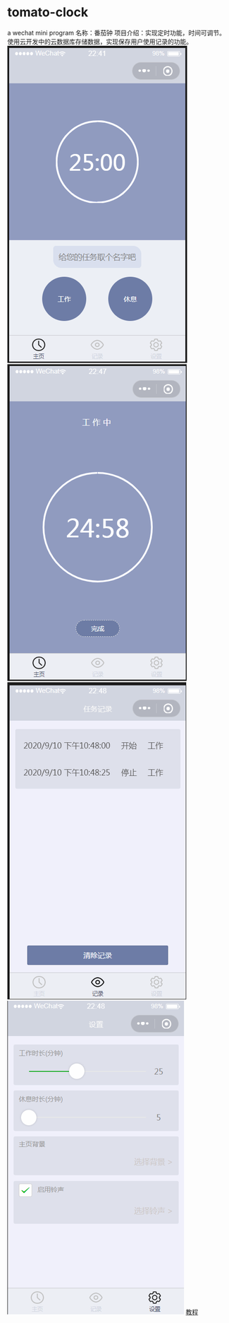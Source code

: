 # tomato-clock
a wechat mini program
名称：番茄钟
项目介绍：实现定时功能，时间可调节。使用云开发中的云数据库存储数据，实现保存用户使用记录的功能。
![效果图一](https://github.com/ll-mmm/potato-clock/blob/master/image/1.png)
![效果图一](https://github.com/ll-mmm/potato-clock/blob/master/image/2.png)
![效果图一](https://github.com/ll-mmm/potato-clock/blob/master/image/3.png)
![效果图一](https://github.com/ll-mmm/potato-clock/blob/master/image/4.png)
[教程](https://github.com/ll-mmm/tomato-clock/blob/master/operating%20steps/operating%20steps.pdf)
